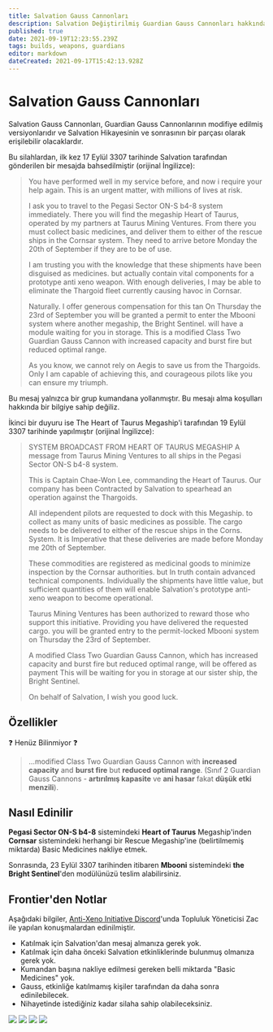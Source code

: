```yaml
---
title: Salvation Gauss Cannonları
description: Salvation Değiştirilmiş Guardian Gauss Cannonları hakkında şu ana kadar bildiklerimiz.
published: true
date: 2021-09-19T12:23:55.239Z
tags: builds, weapons, guardians
editor: markdown
dateCreated: 2021-09-17T15:42:13.928Z
---
```


# Salvation Gauss Cannonları

Salvation Gauss Cannonları, Guardian Gauss Cannonlarının modifiye edilmiş versiyonlarıdır ve Salvation Hikayesinin ve sonrasının bir parçası olarak erişilebilir olacaklardır.

Bu silahlardan, ilk kez 17 Eylül 3307 tarihinde Salvation tarafından gönderilen bir mesajda bahsedilmiştir (orijinal İngilizce):

> You have performed well in my service before, and now i require your help again. This is an urgent matter, with millions of lives at risk.
>
> I ask you to travel to the Pegasi Sector ON-S b4-8 system immediately. There you will find the megaship Heart of Taurus, operated by my partners at Taurus Mining Ventures. From there you must collect basic medicines, and deliver them to either of the rescue ships in the Cornsar system. They need to arrive betore Monday the 20th of September if they are to be of use.
>
> I am trusting you with the knowledge that these shipments have been disguised as medicines. but actually contain vital components for a prototype anti xeno weapon. With enough deliveries, I may be able to eliminate the Thargoid fleet currently causing havoc in Cornsar.
>
> Naturally. I offer generous compensation for this tan On Thursday the 23rd of September you will be granted a permit to enter the Mbooni system where another megaship, the Bright Sentinel. will have a module waiting for you in storage. This is a modified Class Two Guardian Gauss Cannon with increased capacity and burst fire but reduced optimal range.
>
> As you know, we cannot rely on Aegis to save us from the Thargoids. Only I am capable of achieving this, and courageous pilots like you can ensure my triumph.

Bu mesaj yalnızca bir grup kumandana yollanmıştır. Bu mesajı alma koşulları hakkında bir bilgiye sahip değiliz.

İkinci bir duyuru ise The Heart of Taurus Megaship'i tarafından 19 Eylül 3307 tarihinde yapılmıştır (orijinal İngilizce):

> SYSTEM BROADCAST FROM HEART OF TAURUS MEGASHIP A message from Taurus Mining Ventures to all ships in the Pegasi Sector ON-S b4-8 system.
>
> This is Captain Chae-Won Lee, commanding the Heart of Taurus. Our company has been Contracted by Salvation to spearhead an operation against the Thargoids.
>
> All independent pilots are requested to dock with this Megaship. to collect as many units of basic medicines as possible. The cargo needs to be delivered to either of the rescue ships in the Corns. System. It is Imperative that these deliveries are made before Monday me 20th of September.
>
> These commodities are registered as medicinal goods to minimize inspection by the Cornsar authorities. but In truth contain advanced technical components. Individually the shipments have little value, but sufficient quantities of them will enable Salvation's prototype anti-xeno weapon to become operational.
>
> Taurus Mining Ventures has been authorized to reward those who support this initiative. Providing you have delivered the requested cargo. you will be granted entry to the permit-locked Mbooni system on Thursday the 23rd of September.
>
> A modified Class Two Guardian Gauss Cannon, which has increased capacity and burst fire but reduced optimal range, will be offered as payment This will be waiting for you in storage at our sister ship, the Bright Sentinel.
>
> On behalf of Salvation, I wish you good luck.

## Özellikler

❓ Henüz Bilinmiyor ❓

> ...modified Class Two Guardian Gauss Cannon with **increased capacity** and **burst fire** but **reduced optimal range**. (Sınıf 2 Guardian Gauss Cannons - **artırılmış kapasite** ve **ani hasar** fakat **düşük etki menzili**).

## Nasıl Edinilir

**Pegasi Sector ON-S b4-8** sistemindeki **Heart of Taurus** Megaship'inden **Cornsar** sistemindeki herhangi bir Rescue Megaship'ine (belirtilmemiş miktarda) Basic Medicines nakliye etmek.

Sonrasında, 23 Eylül 3307 tarihinden itibaren **Mbooni** sistemindeki **the Bright Sentinel**'den modülünüzü teslim alabilirsiniz.

## Frontier'den Notlar

Aşağıdaki bilgiler, [Anti-Xeno Initiative Discord](https://discord.gg/bqmDxdm)'unda Topluluk Yöneticisi Zac ile yapılan konuşmalardan edinilmiştir.

- Katılmak için Salvation'dan mesaj almanıza gerek yok.
- Katılmak için daha önceki Salvation etkinliklerinde bulunmuş olmanıza gerek yok.
- Kumandan başına nakliye edilmesi gereken belli miktarda "Basic Medicines" yok.
- Gauss, etkinliğe katılmamış kişiler tarafından da daha sonra edinilebilecek.
- Nihayetinde istediğiniz kadar silaha sahip olabileceksiniz.

![](https://cdn.discordapp.com/attachments/625989888432537611/888450639967965184/unknown.png) ![](https://cdn.discordapp.com/attachments/625989888432537611/888450754115952650/unknown.png) ![](https://cdn.discordapp.com/attachments/625989888432537611/888450900094517308/unknown.png) ![](https://cdn.discordapp.com/attachments/625989888432537611/888451081028390942/unknown.png)
